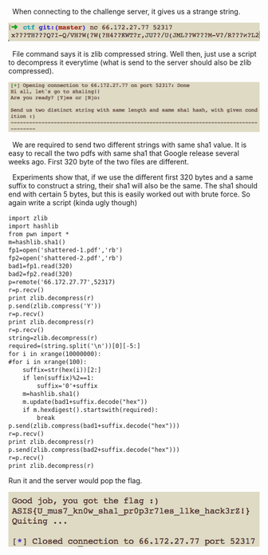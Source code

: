 &nbsp;&nbsp;When connecting to the challenge server, it gives us a strange string. 

![Alt initial](./images/initial.png?raw=true)

&nbsp;&nbsp;File command says it is zlib compressed string. Well then, just use a script to decompress it everytime (what is send to the server should also be zlib compressed). 

![Alt shacolla01](./images/shacolla01.png?raw=true)

&nbsp;&nbsp;We are required to send two different strings with same sha1 value. It is easy to recall the two pdfs with same sha1 that Google release several weeks ago. First 320 byte of the two files are different. 

&nbsp;&nbsp;Experiments show that, if we use the different first 320 bytes and a same suffix to construct a string, their sha1 will also be the same. The sha1 should end with certain 5 bytes, but this is easily worked out with brute force. So again write a script (kinda ugly though)

```
import zlib
import hashlib
from pwn import *
m=hashlib.sha1()
fp1=open('shattered-1.pdf','rb')
fp2=open('shattered-2.pdf','rb')
bad1=fp1.read(320)
bad2=fp2.read(320)
p=remote('66.172.27.77',52317)
r=p.recv()
print zlib.decompress(r)
p.send(zlib.compress('Y'))
r=p.recv()
print zlib.decompress(r)
r=p.recv()
string=zlib.decompress(r)
required=(string.split('\n'))[0][-5:]
for i in xrange(10000000):
#for i in xrange(100):
	suffix=str(hex(i))[2:]
	if len(suffix)%2==1:
		suffix='0'+suffix
	m=hashlib.sha1()
	m.update(bad1+suffix.decode("hex"))
	if m.hexdigest().startswith(required):
		break
p.send(zlib.compress(bad1+suffix.decode("hex")))
r=p.recv()
print zlib.decompress(r)
p.send(zlib.compress(bad2+suffix.decode("hex")))
r=p.recv()
print zlib.decompress(r)
```
Run it and the server would pop the flag.

![Alt flag](./images/flag.png?raw=true)
